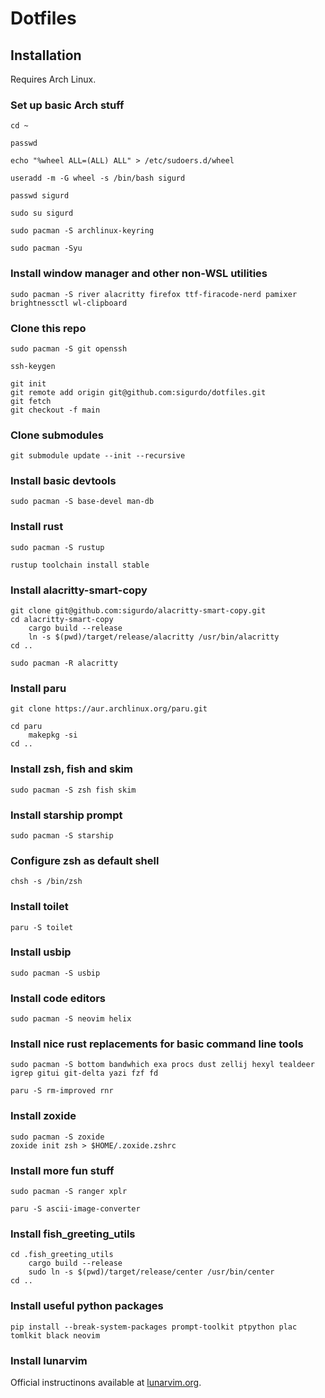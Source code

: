 # Dotfiles

## Installation

Requires Arch Linux.

### Set up basic Arch stuff

```
cd ~
```

```
passwd
```

```
echo "%wheel ALL=(ALL) ALL" > /etc/sudoers.d/wheel
```
```
useradd -m -G wheel -s /bin/bash sigurd
```

```
passwd sigurd
```

```
sudo su sigurd
```

```
sudo pacman -S archlinux-keyring
```

```
sudo pacman -Syu
```

### Install window manager and other non-WSL utilities

```
sudo pacman -S river alacritty firefox ttf-firacode-nerd pamixer brightnessctl wl-clipboard
```

### Clone this repo

```
sudo pacman -S git openssh
```

```
ssh-keygen
```

```
git init
git remote add origin git@github.com:sigurdo/dotfiles.git
git fetch
git checkout -f main
```

### Clone submodules

```
git submodule update --init --recursive
```

### Install basic devtools

```
sudo pacman -S base-devel man-db
```

### Install rust

```
sudo pacman -S rustup
```

```
rustup toolchain install stable
```

### Install alacritty-smart-copy

```
git clone git@github.com:sigurdo/alacritty-smart-copy.git
cd alacritty-smart-copy
    cargo build --release
    ln -s $(pwd)/target/release/alacritty /usr/bin/alacritty
cd ..
```

```
sudo pacman -R alacritty
```

### Install paru

```
git clone https://aur.archlinux.org/paru.git
```

```
cd paru
    makepkg -si
cd ..
```

### Install zsh, fish and skim

```
sudo pacman -S zsh fish skim
```

### Install starship prompt

```
sudo pacman -S starship
```

### Configure zsh as default shell

```
chsh -s /bin/zsh
```

### Install toilet

```
paru -S toilet
```

### Install usbip

```
sudo pacman -S usbip
```

### Install code editors

```
sudo pacman -S neovim helix
```

### Install nice rust replacements for basic command line tools

```
sudo pacman -S bottom bandwhich exa procs dust zellij hexyl tealdeer igrep gitui git-delta yazi fzf fd
```

```
paru -S rm-improved rnr
```

### Install zoxide

```
sudo pacman -S zoxide
zoxide init zsh > $HOME/.zoxide.zshrc
```

### Install more fun stuff

```
sudo pacman -S ranger xplr
```

```
paru -S ascii-image-converter
```

### Install fish_greeting_utils

```
cd .fish_greeting_utils
    cargo build --release
    sudo ln -s $(pwd)/target/release/center /usr/bin/center
cd ..
```

### Install useful python packages

```
pip install --break-system-packages prompt-toolkit ptpython plac tomlkit black neovim
```

### Install lunarvim

Official instructinons available at [lunarvim.org](https://www.lunarvim.org/docs/installation).

